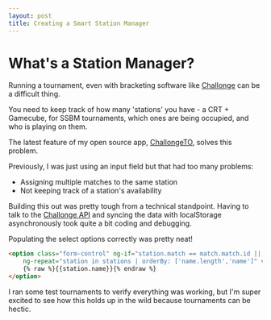 ```yaml
---
layout: post
title: Creating a Smart Station Manager
---
```


# What's a Station Manager?
Running a tournament, even with bracketing software like [Challonge](http://challonge.com/) can be a difficult thing.

You need to keep track of how many 'stations' you have - a CRT + Gamecube, for SSBM tournaments, which ones are being occupied, and who is playing on them. 

The latest feature of my open source app, [ChallongeTO](http://challonge.com/), solves this problem.

Previously, I was just using an input field but that had too many problems: 

* Assigning multiple matches to the same station
* Not keeping track of a station's availability

Building this out was pretty tough from a technical standpoint. Having to talk to the [Challonge API](http://api.challonge.com/v1) and syncing the data with localStorage asynchronously took quite a bit coding and debugging. 

Populating the select options correctly was pretty neat!

```html
<option class="form-control" ng-if="station.match == match.match.id || !station.id"
	ng-repeat="station in stations | orderBy: ['name.length','name']" value="{% raw %}{{station.name}}{% endraw %}">
   	{% raw %}{{station.name}}{% endraw %}
</option>
```

I ran some test tournaments to verify everything was working, but I'm super excited to see how this holds up in the wild because tournaments can be hectic.